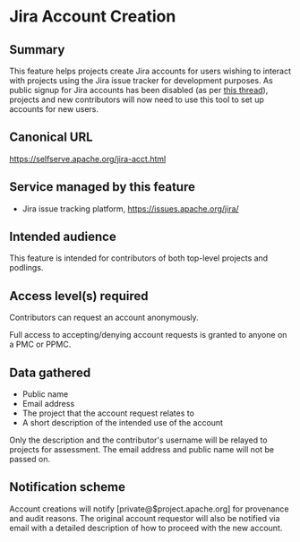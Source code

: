 # Jira Account Creation

## Summary
This feature helps projects create Jira accounts for users wishing to interact with projects using the 
Jira issue tracker for development purposes. As public signup for Jira accounts has been disabled 
(as per [this thread](https://lists.apache.org/thread/jx9d7sp690ro660pjpttwtg209w3m39w)), projects 
and new contributors will now need to use this tool to set up accounts for new users.

## Canonical URL
https://selfserve.apache.org/jira-acct.html

## Service managed by this feature
- Jira issue tracking platform, https://issues.apache.org/jira/

## Intended audience
This feature is intended for contributors of both top-level projects and podlings.

## Access level(s) required
Contributors can request an account anonymously.

Full access to accepting/denying account requests is granted to anyone on a PMC or PPMC.

## Data gathered
- Public name
- Email address
- The project that the account request relates to
- A short description of the intended use of the account

Only the description and the contributor's username will be relayed to projects for assessment.
The email address and public name will not be passed on.

## Notification scheme
Account creations will notify [private@$project.apache.org] for provenance and audit reasons.
The original account requestor will also be notified via email with a detailed description of how to proceed with the new account.
